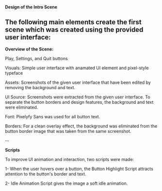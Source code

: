 **Design of the Intro Scene**

The following main elements create the first scene which was created using the provided user interface:
---

**Overview of the Scene:**

Play, Settings, and Quit buttons

Visuals: Simple user interface with anamated UI element  and pixel-style typeface

Assets: Screenshots of the given user interface that have been edited by removing the background and text.


UI Source: Screenshots were extracted from the given user interface. To separate the button borders and design features, the background and text were eliminated.


Font: Pixelyfy Sans was used for all button text.


Borders: For a clean overlay effect, the background was eliminated from the button border image that was taken from the same screenshot.


--

**Scripts**

To improve UI animation and interaction, two scripts were made:

1- When the user hovers over a button, the Button Highlight Script attracts attention to the button's border and text.

2- Idle Animation Script gives the image a soft idle animation.

